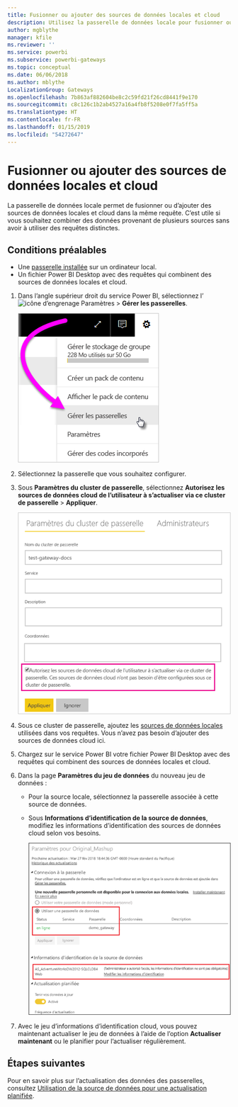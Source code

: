 ```yaml
---
title: Fusionner ou ajouter des sources de données locales et cloud
description: Utilisez la passerelle de données locale pour fusionner ou ajouter des sources de données locales et cloud dans la même requête.
author: mgblythe
manager: kfile
ms.reviewer: ''
ms.service: powerbi
ms.subservice: powerbi-gateways
ms.topic: conceptual
ms.date: 06/06/2018
ms.author: mblythe
LocalizationGroup: Gateways
ms.openlocfilehash: 7b863af882604be8c2c59fd21f26cd8441f9e170
ms.sourcegitcommit: c8c126c1b2ab4527a16a4fb8f5208e0f7fa5ff5a
ms.translationtype: HT
ms.contentlocale: fr-FR
ms.lasthandoff: 01/15/2019
ms.locfileid: "54272647"
---
```

# <a name="merge-or-append-on-premises-and-cloud-data-sources"></a>Fusionner ou ajouter des sources de données locales et cloud

La passerelle de données locale permet de fusionner ou d’ajouter des sources de données locales et cloud dans la même requête. C’est utile si vous souhaitez combiner des données provenant de plusieurs sources sans avoir à utiliser des requêtes distinctes.

## <a name="prerequisites"></a>Conditions préalables

- Une [passerelle installée](service-gateway-install.md) sur un ordinateur local.
- Un fichier Power BI Desktop avec des requêtes qui combinent des sources de données locales et cloud.

1. Dans l’angle supérieur droit du service Power BI, sélectionnez l’![icône d’engrenage Paramètres](media/service-gateway-mashup-on-premises-cloud/icon-gear.png) > **Gérer les passerelles**.

    ![Gérer les passerelles](media/service-gateway-mashup-on-premises-cloud/manage-gateways.png)

2. Sélectionnez la passerelle que vous souhaitez configurer.

3. Sous **Paramètres du cluster de passerelle**, sélectionnez **Autorisez les sources de données cloud de l’utilisateur à s’actualiser via ce cluster de passerelle** > **Appliquer**.

    ![Actualisation via ce cluster de passerelle](media/service-gateway-mashup-on-premises-cloud/refresh-gateway-cluster.png)

4. Sous ce cluster de passerelle, ajoutez les [sources de données locales](service-gateway-enterprise-manage-scheduled-refresh.md#add-a-data-source) utilisées dans vos requêtes. Vous n’avez pas besoin d’ajouter des sources de données cloud ici.

5. Chargez sur le service Power BI votre fichier Power BI Desktop avec des requêtes qui combinent des sources de données locales et cloud.

6. Dans la page **Paramètres du jeu de données** du nouveau jeu de données :

   - Pour la source locale, sélectionnez la passerelle associée à cette source de données.

   - Sous **Informations d’identification de la source de données**, modifiez les informations d’identification des sources de données cloud selon vos besoins.

     ![Paramètres du jeu de données](media/service-gateway-mashup-on-premises-cloud/dataset-settings.png)

7. Avec le jeu d’informations d’identification cloud, vous pouvez maintenant actualiser le jeu de données à l’aide de l’option **Actualiser maintenant** ou le planifier pour l’actualiser régulièrement.


## <a name="next-steps"></a>Étapes suivantes

Pour en savoir plus sur l’actualisation des données des passerelles, consultez [Utilisation de la source de données pour une actualisation planifiée](service-gateway-enterprise-manage-scheduled-refresh.md#using-the-data-source-for-scheduled-refresh).